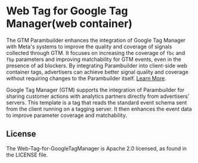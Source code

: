 # Web Tag for Google Tag Manager(web container)

The GTM Parambuilder enhances the integration of Google Tag Manager with Meta's systems to improve the quality and coverage of signals collected through GTM. It focuses on increasing the coverage of `fbc` and `fbp` parameters and improving matchability for GTM events, even in the presence of ad blockers. By integrating Parambuilder into client-side web container tags, advertisers can achieve better signal quality and coverage without requiring changes to the Parambuilder itself. [Learn More](https://developers.facebook.com/docs/marketing-api/conversions-api/parameter-builder-feature-library).

Google Tag Manager (GTM) supports the integration of Parambuilder for sharing customer actions with analytics partners directly from advertisers' servers.
This template is a tag that reads the standard event schema sent from the client running on a tagging server. It then enhances the event data to improve parameter coverage and matchability.

## License
The Web-Tag-for-GoogleTagManager is Apache 2.0 licensed, as found in the LICENSE file.
